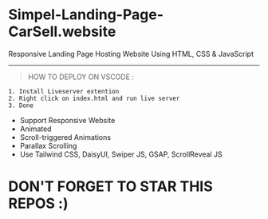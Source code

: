 # Simpel-Landing-Page-CarSell.website
Responsive Landing Page Hosting Website Using HTML, CSS &amp; JavaScript

---
> HOW TO DEPLOY ON VSCODE : </br>
```
1. Install Liveserver extention
2. Right click on index.html and run live server
3. Done
```
- Support Responsive Website
- Animated
- Scroll-triggered Animations
- Parallax Scrolling
- Use Tailwind CSS, DaisyUI, Swiper JS, GSAP, ScrollReveal JS 

# DON'T FORGET TO STAR THIS REPOS :)
